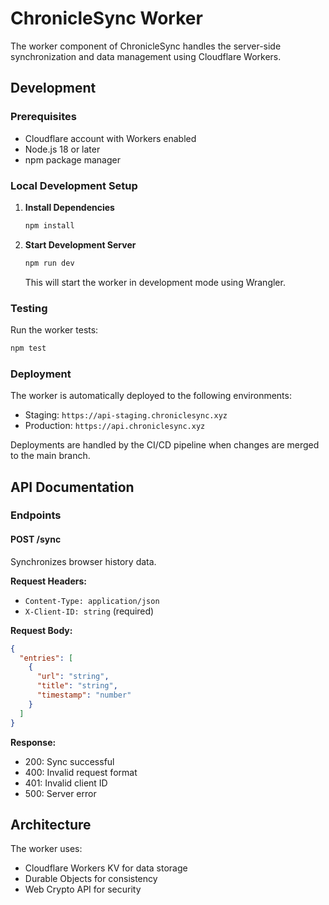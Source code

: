 # ChronicleSync Worker

The worker component of ChronicleSync handles the server-side synchronization and data management using Cloudflare Workers.

## Development

### Prerequisites
- Cloudflare account with Workers enabled
- Node.js 18 or later
- npm package manager

### Local Development Setup

1. **Install Dependencies**
   ```bash
   npm install
   ```

2. **Start Development Server**
   ```bash
   npm run dev
   ```

   This will start the worker in development mode using Wrangler.

### Testing

Run the worker tests:
```bash
npm test
```

### Deployment

The worker is automatically deployed to the following environments:
- Staging: `https://api-staging.chroniclesync.xyz`
- Production: `https://api.chroniclesync.xyz`

Deployments are handled by the CI/CD pipeline when changes are merged to the main branch.

## API Documentation

### Endpoints

#### POST /sync
Synchronizes browser history data.

**Request Headers:**
- `Content-Type: application/json`
- `X-Client-ID: string` (required)

**Request Body:**
```json
{
  "entries": [
    {
      "url": "string",
      "title": "string",
      "timestamp": "number"
    }
  ]
}
```

**Response:**
- 200: Sync successful
- 400: Invalid request format
- 401: Invalid client ID
- 500: Server error

## Architecture

The worker uses:
- Cloudflare Workers KV for data storage
- Durable Objects for consistency
- Web Crypto API for security